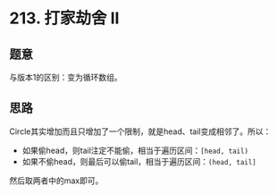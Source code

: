 # 213. 打家劫舍 II

## 题意

与版本1的区别：变为循环数组。

## 思路

Circle其实增加而且只增加了一个限制，就是head、tail变成相邻了。所以：

- 如果偷head，则tail注定不能偷，相当于遍历区间：`[head, tail)`
- 如果不偷head，则最后可以偷tail，相当于遍历区间：`(head, tail]`

然后取两者中的max即可。
